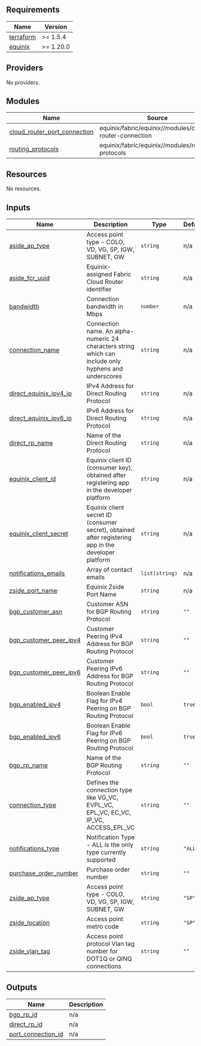 <!-- BEGIN_TF_DOCS -->
## Requirements

| Name | Version |
|------|---------|
| <a name="requirement_terraform"></a> [terraform](#requirement\_terraform) | >= 1.5.4 |
| <a name="requirement_equinix"></a> [equinix](#requirement\_equinix) | >= 1.20.0 |

## Providers

No providers.

## Modules

| Name | Source | Version |
|------|--------|---------|
| <a name="module_cloud_router_port_connection"></a> [cloud\_router\_port\_connection](#module\_cloud\_router\_port\_connection) | equinix/fabric/equinix//modules/cloud-router-connection | n/a |
| <a name="module_routing_protocols"></a> [routing\_protocols](#module\_routing\_protocols) | equinix/fabric/equinix//modules/routing-protocols | n/a |

## Resources

No resources.

## Inputs

| Name | Description | Type | Default | Required |
|------|-------------|------|---------|:--------:|
| <a name="input_aside_ap_type"></a> [aside\_ap\_type](#input\_aside\_ap\_type) | Access point type - COLO, VD, VG, SP, IGW, SUBNET, GW | `string` | n/a | yes |
| <a name="input_aside_fcr_uuid"></a> [aside\_fcr\_uuid](#input\_aside\_fcr\_uuid) | Equinix-assigned Fabric Cloud Router identifier | `string` | n/a | yes |
| <a name="input_bandwidth"></a> [bandwidth](#input\_bandwidth) | Connection bandwidth in Mbps | `number` | n/a | yes |
| <a name="input_connection_name"></a> [connection\_name](#input\_connection\_name) | Connection name. An alpha-numeric 24 characters string which can include only hyphens and underscores | `string` | n/a | yes |
| <a name="input_direct_equinix_ipv4_ip"></a> [direct\_equinix\_ipv4\_ip](#input\_direct\_equinix\_ipv4\_ip) | IPv4 Address for Direct Routing Protocol | `string` | n/a | yes |
| <a name="input_direct_equinix_ipv6_ip"></a> [direct\_equinix\_ipv6\_ip](#input\_direct\_equinix\_ipv6\_ip) | IPv6 Address for Direct Routing Protocol | `string` | n/a | yes |
| <a name="input_direct_rp_name"></a> [direct\_rp\_name](#input\_direct\_rp\_name) | Name of the Direct Routing Protocol | `string` | n/a | yes |
| <a name="input_equinix_client_id"></a> [equinix\_client\_id](#input\_equinix\_client\_id) | Equinix client ID (consumer key), obtained after registering app in the developer platform | `string` | n/a | yes |
| <a name="input_equinix_client_secret"></a> [equinix\_client\_secret](#input\_equinix\_client\_secret) | Equinix client secret ID (consumer secret), obtained after registering app in the developer platform | `string` | n/a | yes |
| <a name="input_notifications_emails"></a> [notifications\_emails](#input\_notifications\_emails) | Array of contact emails | `list(string)` | n/a | yes |
| <a name="input_zside_port_name"></a> [zside\_port\_name](#input\_zside\_port\_name) | Equinix Zside Port Name | `string` | n/a | yes |
| <a name="input_bgp_customer_asn"></a> [bgp\_customer\_asn](#input\_bgp\_customer\_asn) | Customer ASN for BGP Routing Protocol | `string` | `""` | no |
| <a name="input_bgp_customer_peer_ipv4"></a> [bgp\_customer\_peer\_ipv4](#input\_bgp\_customer\_peer\_ipv4) | Customer Peering IPv4 Address for BGP Routing Protocol | `string` | `""` | no |
| <a name="input_bgp_customer_peer_ipv6"></a> [bgp\_customer\_peer\_ipv6](#input\_bgp\_customer\_peer\_ipv6) | Customer Peering IPv6 Address for BGP Routing Protocol | `string` | `""` | no |
| <a name="input_bgp_enabled_ipv4"></a> [bgp\_enabled\_ipv4](#input\_bgp\_enabled\_ipv4) | Boolean Enable Flag for IPv4 Peering on BGP Routing Protocol | `bool` | `true` | no |
| <a name="input_bgp_enabled_ipv6"></a> [bgp\_enabled\_ipv6](#input\_bgp\_enabled\_ipv6) | Boolean Enable Flag for IPv6 Peering on BGP Routing Protocol | `bool` | `true` | no |
| <a name="input_bgp_rp_name"></a> [bgp\_rp\_name](#input\_bgp\_rp\_name) | Name of the BGP Routing Protocol | `string` | `""` | no |
| <a name="input_connection_type"></a> [connection\_type](#input\_connection\_type) | Defines the connection type like VG\_VC, EVPL\_VC, EPL\_VC, EC\_VC, IP\_VC, ACCESS\_EPL\_VC | `string` | `""` | no |
| <a name="input_notifications_type"></a> [notifications\_type](#input\_notifications\_type) | Notification Type - ALL is the only type currently supported | `string` | `"ALL"` | no |
| <a name="input_purchase_order_number"></a> [purchase\_order\_number](#input\_purchase\_order\_number) | Purchase order number | `string` | `""` | no |
| <a name="input_zside_ap_type"></a> [zside\_ap\_type](#input\_zside\_ap\_type) | Access point type - COLO, VD, VG, SP, IGW, SUBNET, GW | `string` | `"SP"` | no |
| <a name="input_zside_location"></a> [zside\_location](#input\_zside\_location) | Access point metro code | `string` | `"SP"` | no |
| <a name="input_zside_vlan_tag"></a> [zside\_vlan\_tag](#input\_zside\_vlan\_tag) | Access point protocol Vlan tag number for DOT1Q or QINQ connections | `string` | `""` | no |

## Outputs

| Name | Description |
|------|-------------|
| <a name="output_bgp_rp_id"></a> [bgp\_rp\_id](#output\_bgp\_rp\_id) | n/a |
| <a name="output_direct_rp_id"></a> [direct\_rp\_id](#output\_direct\_rp\_id) | n/a |
| <a name="output_port_connection_id"></a> [port\_connection\_id](#output\_port\_connection\_id) | n/a |
<!-- END_TF_DOCS -->
